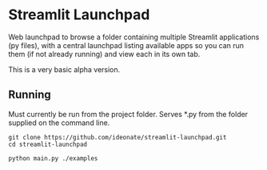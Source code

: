 # Streamlit Launchpad

Web launchpad to browse a folder containing multiple Streamlit applications (py files), with a central launchpad listing available apps so you can run them (if not already running) and view each in its own tab.

This is a very basic alpha version.

## Running

Must currently be run from the project folder. Serves *.py from the folder supplied on the command line.

```
git clone https://github.com/ideonate/streamlit-launchpad.git
cd streamlit-launchpad

python main.py ./examples
```
